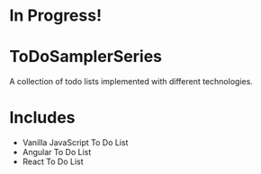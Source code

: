 # In Progress!

# ToDoSamplerSeries
A collection of todo lists implemented with different technologies.

# Includes
- Vanilla JavaScript To Do List
- Angular To Do List
- React To Do List